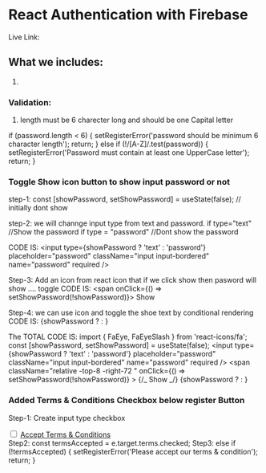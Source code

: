 # React Authentication with Firebase

Live Link:

## What we includes:

1.

### Validation:

1. length must be 6 charecter long and should be one Capital letter

if (password.length < 6) {
setRegisterError('password should be minimum 6 character length');
return;
} else if (!/[A-Z]/.test(password)) {
setRegisterError('Password must contain at least one UpperCase letter');
return;
}

### Toggle Show icon button to show input password or not

step-1: const [showPassword, setShowPassword] = useState(false); // initially dont show

step-2: we will channge input type from text and password.
if type="text" //Show the password
if type = "password" //Dont show the password

CODE IS: <input
type={showPassword ? 'text' : 'password'}
placeholder="password"
className="input input-bordered"
name="password"
required
/>

Step-3: Add an icon from react icon that if we click show then pasword will show .... toggle
CODE IS: <span onClick={() => setShowPassword(!showPassword)}>
Show
</span>

Step-4: we can use icon and toggle the shoe text by conditional rendering
CODE IS: {showPassword ? <FaEyeSlash /> : <FaEye />}

The TOTAL CODE IS:
import { FaEye, FaEyeSlash } from 'react-icons/fa';
const [showPassword, setShowPassword] = useState(false);
<input
type={showPassword ? 'text' : 'password'}
placeholder="password"
className="input input-bordered"
name="password"
required
/>
<span
className="relative -top-8 -right-72 "
onClick={() => setShowPassword(!showPassword)} >
{/_ Show _/}
{showPassword ? <FaEyeSlash /> : <FaEye />}
</span>

### Added Terms & Conditions Checkbox below register Button

Step-1: Create input type checkbox

 <div className="flex gap-2 items-center">
                    <input type="checkbox" name="terms" />
                    <label className="label">
                      <a href="#" className="label-text-alt link link-hover">
                        Accept Terms & Conditions
                      </a>
                    </label>
                  </div>
Step2:   const termsAccepted = e.target.terms.checked;
Step3: else if (!termsAccepted) {
      setRegisterError('Please accept our terms & condition');
      return;
    }
